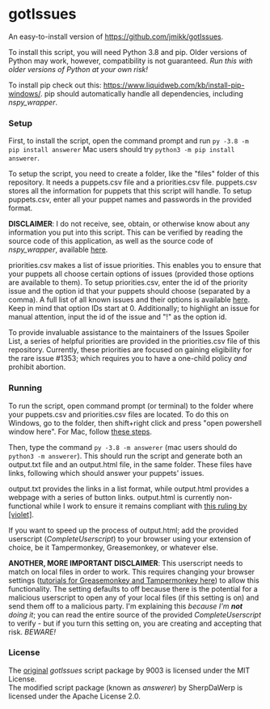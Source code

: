 # gotIssues
An easy-to-install version of https://github.com/jmikk/gotIssues.

To install this script, you will need Python 3.8 and pip. Older versions of Python may work, however, compatibility is not guaranteed. *Run this with older versions of Python at your own risk!*

To install pip check out this: https://www.liquidweb.com/kb/install-pip-windows/.
pip should automatically handle all dependencies, including *nspy_wrapper*.

### Setup
First, to install the script, open the command prompt and run ```py -3.8 -m pip install answerer``` Mac users should try ```python3 -m pip install answerer```. 

To setup the script, you need to create a folder, like the "files" folder of this repository. It needs a puppets.csv file and a priorities.csv file.
puppets.csv stores all the information for puppets that this script will handle. To setup puppets.csv, enter all your puppet names and passwords in the provided format.

**DISCLAIMER**: I do not receive, see, obtain, or otherwise know about any information you put into this script. This can be verified by reading the source code of this application, as well as the source code of *nspy_wrapper*, available [here](https://github.com/abrow425/nspy_wrapper).

priorities.csv makes a list of issue priorities. This enables you to ensure that your puppets all choose certain options of issues (provided those options are available to them). To setup priorities.csv, enter the id of the priority issue and the option id that your puppets should choose (separated by a comma). A full list of all known issues and their options is available [here](https://forum.nationstates.net/viewtopic.php?f=13&t=88). Keep in mind that option IDs start at 0. Additionally; to highlight an issue for manual attention, input the id of the issue and "!" as the option id.

To provide invaluable assistance to the maintainers of the Issues Spoiler List, a series of helpful priorities are provided in the priorities.csv file of this repository. Currently, these priorities are focused on gaining eligibility for the rare issue #1353; which requires you to have a one-child policy *and* prohibit abortion.

### Running
To run the script, open command prompt (or terminal) to the folder where your puppets.csv and priorities.csv files are located. To do this on Windows, go to the folder, then shift+right click and press "open powershell window here". For Mac, follow [these steps](https://stackoverflow.com/questions/420456/open-terminal-here-in-mac-os-finder/7054045#7054045).

Then, type the command ```py -3.8 -m answerer``` (mac users should do ```python3 -m answerer```). This should run the script and generate both an output.txt file and an output.html file, in the same folder. These files have links, following which should answer your puppets' issues. 

output.txt provides the links in a list format, while output.html provides a webpage with a series of button links. output.html is currently non-functional while I work to ensure it remains compliant with [this ruling by [violet]](https://forum.nationstates.net/viewtopic.php?p=37664553#p37664553).

If you want to speed up the process of output.html; add the provided userscript (*CompleteUserscript*) to your browser using your extension of choice, be it Tampermonkey, Greasemonkey, or whatever else. 

**ANOTHER, MORE IMPORTANT DISCLAIMER**: This userscript needs to match on local files in order to work. This requires changing your browser settings ([tutorials for Greasemonkey and Tampermonkey here](https://stackoverflow.com/questions/9931115/run-greasemonkey-on-html-files-located-on-the-local-filesystem)) to allow this functionality. The setting defaults to off because there is the potential for a malicious userscript to open any of your local files (if this setting is on) and send them off to a malicious party. I'm explaining this *because I'm **not** doing it*; you can read the entire source of the provided *CompleteUserscript* to verify - but if you turn this setting on, you are creating and accepting that risk. *BEWARE!*

### License
The [original](https://github.com/jmikk/gotIssues) *gotIssues* script package by 9003 is licensed under the MIT License.<br>
The modified script package (known as *answerer*) by SherpDaWerp is licensed under the Apache License 2.0.
